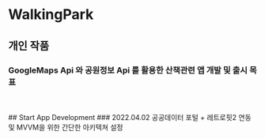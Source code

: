 # WalkingPark 
## 개인 작품
### GoogleMaps Api 와 공원정보 Api 를 활용한 산책관련 앱 개발 및 출시 목표
<br/>
<br/>
## Start App Development
### 2022.04.02 공공데이터 포털 + 레트로핏2 연동 및 MVVM을 위한 간단한 아키텍쳐 설정

